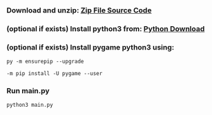 ### Download and unzip:  [Zip File Source Code](https://github.com/nmamit23/HitMan-pygame/archive/refs/tags/code.zip)

### (optional if exists) Install python3 from:  [Python Download](https://www.python.org/downloads/windows/)

### (optional if exists) Install pygame python3 using: 
```
py -m ensurepip --upgrade

-m pip install -U pygame --user
```

### Run main.py 
```
python3 main.py
```
